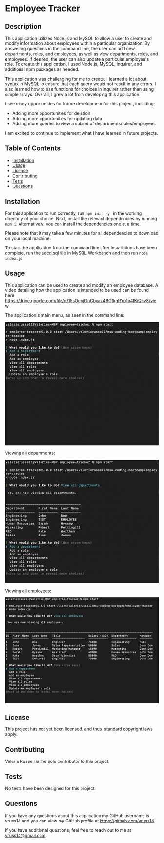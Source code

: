 # Employee Tracker

## Description

This application utilizes Node.js and MySQL to allow a user to create and modify information about employees within a particular organization. By answering questions in the command line, the user can add new departments, roles, and employees, as well as view departments, roles, and employees. If desired, the user can also update a particular employee's role. To create this application, I used Node.js, MySQL, inquirer, and additional npm packages as needed.

This application was challenging for me to create. I learned a lot about syntax in MySQL to ensure that each query would not result in any errors. I also learned how to use functions for choices in inquirer rather than using simple arrays. Overall, I grew a lot from developing this application.

I see many opportunities for future development for this project, including:

- Adding more opportunities for deletion
- Adding more opportunities for updating data
- Adding more queries to view a subset of departments/roles/employees

I am excited to continue to implement what I have learned in future projects.

## Table of Contents

- [Installation](#Installation)
- [Usage](#Usage)
- [License](#License)
- [Contributing](#Contributing)
- [Tests](#Tests)
- [Questions](#Questions)
            
## Installation

For this application to run correctly, run ```npm init -y ``` in the working directory of your choice. Next, install the relevant dependencies by running ```npm i```. Alternatively, you can install the dependencies one at a time.

Please note that it may take a few minutes for all dependencies to download on your local machine. 

To start the application from the command line after installations have been complete, run the seed.sql file in MySQL Workbench and then run ```node index.js```.
            
## Usage

This application can be used to create and modify an employee database. A video detailing how the application is intended to be used can be found here: https://drive.google.com/file/d/15sOegjOnCbxaZ46GfkgRYp1b4IKiQhv8/view

The application's main menu, as seen in the command line:

![menu](assets/employee-main-menu.png)

Viewing all departments:

![menu](assets/view-all-departments.png)

Viewing all employees:

![menu](assets/view-all-employees.png)

## License

This project has not yet been licensed, and thus, standard copyright laws apply.
            
## Contributing

Valerie Russell is the sole contributor to this project.
            
## Tests

No tests have been designed for this project.
            
## Questions

If you have any questions about this application my GitHub username is
vruss14 and you can view my GitHub profile at https://github.com/vruss14.

If you have additional questions, feel free to reach out to me at vruss14@gmail.com.

